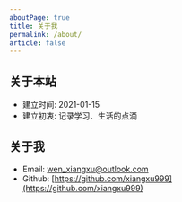 ```yaml
---
aboutPage: true
title: 关于我
permalink: /about/
article: false
---
```




## 关于本站

- 建立时间: 2021-01-15
- 建立初衷: 记录学习、生活的点滴

## 关于我

- Email: wen_xiangxu@outlook.com
- Github: [https://github.com/xiangxu999](https://github.com/xiangxu999)
